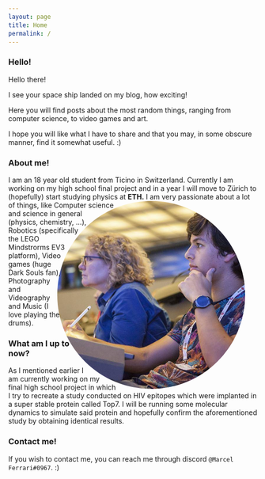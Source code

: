```yaml
---
layout: page
title: Home
permalink: /
---
```


### Hello!

Hello there!

I see your space ship landed on my blog, how exciting!

Here you will find posts about the most random things, ranging from computer science, to video games and art.

I hope you will like what I have to share and that you may, in some obscure manner, find it somewhat useful. :)

### About me!

I am an 18 year old student from Ticino in Switzerland. Currently I am working on my high school final project and in a year I will move to Zürich to (hopefully) start studying physics at **ETH.**
<img class="card" src="/images/index/me.jpg" style="max-height:380px; margin: 0 25px 5px 0; border-radius:50%; float: right;-webkit-shape-outside: circle();shape-outside: circle();">
I am very passionate about a lot of things, like Computer science and science in general (physics, chemistry, ...), Robotics (specifically the LEGO Mindstrorms EV3 platform), Video games (huge Dark Souls fan), Photography and Videography and Music (I love playing the drums).
### What am I up to now?

As I mentioned earlier I am currently working on my final high school project in which I try to recreate a study conducted on HIV epitopes which were implanted in a super stable protein called Top7. I will be running some molecular dynamics to simulate said protein and hopefully confirm the aforementioned study by obtaining identical results.

### Contact me!

If you wish to contact me, you can reach me through discord `@Marcel Ferrari#0967`. :)
